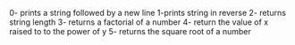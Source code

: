 0- prints a string followed by a new line
1-prints string in reverse
2- returns string length
3- returns a factorial of a number
4- return the value of x raised to to the power of y
5- returns the square root of a number
